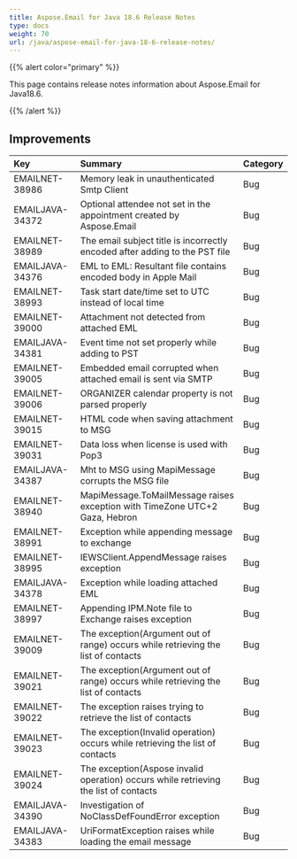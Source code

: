 ```yaml
---
title: Aspose.Email for Java 18.6 Release Notes
type: docs
weight: 70
url: /java/aspose-email-for-java-18-6-release-notes/
---
```


{{% alert color="primary" %}} 

This page contains release notes information about Aspose.Email for Java18.6.

{{% /alert %}} 
## **Improvements**

|**Key**|**Summary**|**Category**|
| :- | :- | :- |
|EMAILNET-38986|Memory leak in unauthenticated Smtp Client|Bug|
|EMAILJAVA-34372|Optional attendee not set in the appointment created by Aspose.Email|Bug|
|EMAILNET-38989|The email subject title is incorrectly encoded after adding to the PST file|Bug|
|EMAILJAVA-34376|EML to EML: Resultant file contains encoded body in Apple Mail|Bug|
|EMAILNET-38993|Task start date/time set to UTC instead of local time|Bug|
|EMAILNET-39000|Attachment not detected from attached EML|Bug|
|EMAILJAVA-34381|Event time not set properly while adding to PST|Bug|
|EMAILNET-39005|Embedded email corrupted when attached email is sent via SMTP|Bug|
|EMAILNET-39006|ORGANIZER calendar property is not parsed properly|Bug|
|EMAILNET-39015|HTML code when saving attachment to MSG|Bug|
|EMAILNET-39031|Data loss when license is used with Pop3|Bug|
|EMAILJAVA-34387|Mht to MSG using MapiMessage corrupts the MSG file|Bug|
|EMAILNET-38940|MapiMessage.ToMailMessage raises exception with TimeZone UTC+2 Gaza, Hebron|Bug|
|EMAILNET-38991|Exception while appending message to exchange|Bug|
|EMAILNET-38995|IEWSClient.AppendMessage raises exception|Bug|
|EMAILJAVA-34378|Exception while loading attached EML|Bug|
|EMAILNET-38997|Appending IPM.Note file to Exchange raises exception|Bug|
|EMAILNET-39009|The exception(Argument out of range) occurs while retrieving the list of contacts|Bug|
|EMAILNET-39021|The exception(Argument out of range) occurs while retrieving the list of contacts|Bug|
|EMAILNET-39022|The exception raises trying to retrieve the list of contacts|Bug|
|EMAILNET-39023|The exception(Invalid operation) occurs while retrieving the list of contacts|Bug|
|EMAILNET-39024|The exception(Aspose invalid operation) occurs while retrieving the list of contacts|Bug|
|EMAILJAVA-34390|Investigation of NoClassDefFoundError exception|Bug|
|EMAILJAVA-34383|UriFormatException raises while loading the email message|Bug|

